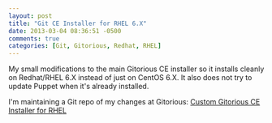 ```yaml
---
layout: post
title: "Git CE Installer for RHEL 6.X"
date: 2013-03-04 08:36:51 -0500
comments: true
categories: [Git, Gitorious, Redhat, RHEL]
---
```

My small modifications to the main Gitorious CE installer so it installs cleanly on Redhat/RHEL 6.X instead of just on CentOS 6.X.
It also does not try to update Puppet when it's already installed.

I'm maintaining a Git repo of my changes at Gitorious:
 [Custom Gitorious CE Installer for RHEL](https://gitorious.org/~kholloway/gitorious/kholloways-ce-installer)


